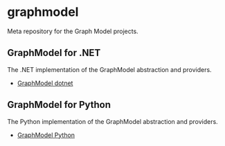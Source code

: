 # graphmodel
Meta repository for the Graph Model projects.

## GraphModel for .NET

The .NET implementation of the GraphModel abstraction and providers.

- [GraphModel dotnet](https://github.com/savasp/graphmodel-dotnet)

## GraphModel for Python

The Python implementation of the GraphModel abstraction and providers.

- [GraphModel Python](https://github.com/savasp/graphmodel-python)
